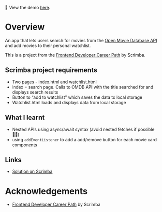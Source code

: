 👀 View the demo [here](https://dahliasan.github.io/movie-watchlist/).
# Overview

An app that lets users search for movies from the [Open Movie Database API](https://www.omdbapi.com/) and add movies to their personal watchlist.

This is a project from the [Frontend Developer Career Path](https://scrimba.com/learn/frontend) by Scrimba.

## Scrimba project requirements

- Two pages -  index.html and watchlist.html
- Index = search page. Calls to OMDB API with the title searched for and displays search results
- Button to “add to watchlist” which saves the data to local storage
- Watchlist.html loads and displays data from local storage

## What I learnt

- Nested APIs using async/await syntax (avoid nested fetches if possible 😵‍💫)
- using `addEventListener` to add a add/remove button for each movie card components

## Links
- [Solution on Scrimba](https://scrimba.com/scrim/co94e4af4976c84a92d293722)

# Acknowledgements
- [Frontend Developer Career Path](https://scrimba.com/learn/frontend) by Scrimba
